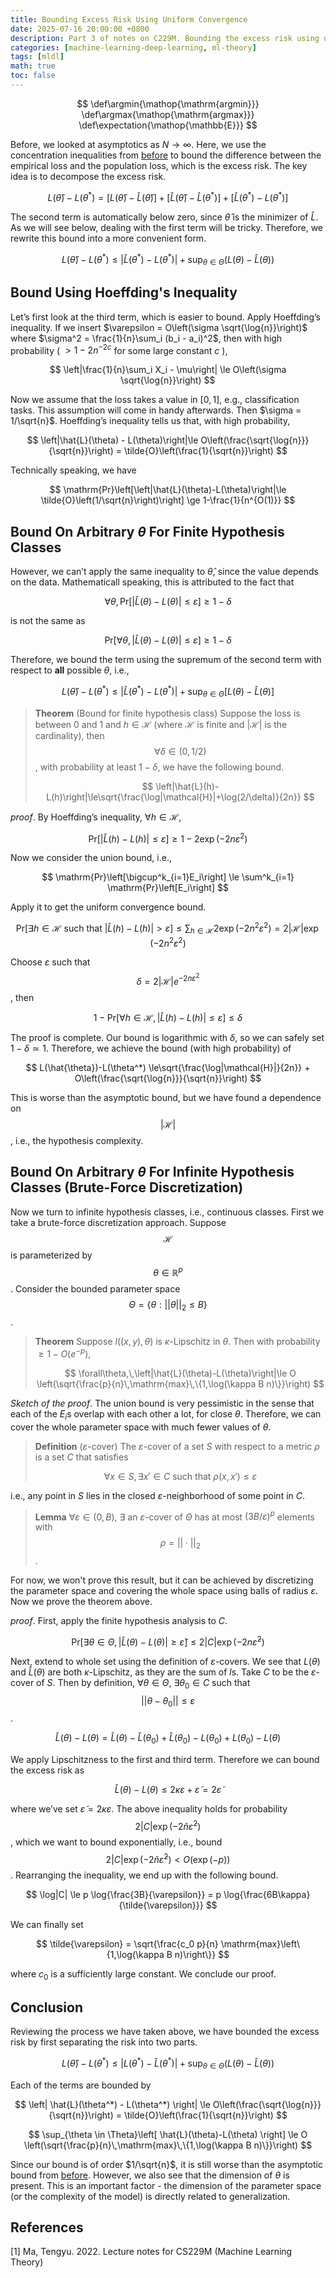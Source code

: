 ```yaml
---
title: Bounding Excess Risk Using Uniform Convergence
date: 2025-07-16 20:00:00 +0800
description: Part 3 of notes on C229M. Bounding the excess risk using uniform convergence techniques.
categories: [machine-learning-deep-learning, ml-theory]
tags: [mldl]
math: true
toc: false
---
```


$$
    \def\argmin{\mathop{\mathrm{argmin}}}
    \def\argmax{\mathop{\mathrm{argmax}}}
    \def\expectation{\mathop{\mathbb{E}}}
$$

Before, we looked at asymptotics as $N \to \infty$. Here, we use the concentration inequalities from [before](https://cogniti0n.github.io/posts/conceneq/) to bound the difference between the empirical loss and the population loss, which is the excess risk. The key idea is to decompose the excess risk.

$$
L(\hat{\theta})-L(\theta^* ) = \left[ L(\hat{\theta})-\hat{L}(\hat{\theta}) \right] + \left[ \hat{L}(\hat{\theta}) - \hat{L}(\theta^* ) \right] + \left[ \hat{L}(\theta^* ) - L(\theta^* ) \right]
$$

The second term is automatically below zero, since $\hat{\theta}$ is the minimizer of $\hat{L}$. As we will see below, dealing with the first term will be tricky. Therefore, we rewrite this bound into a more convenient form.

$$
L(\hat{\theta}) - L(\theta^*) \le |\hat{L}(\theta^*) - L(\theta^*)| + \sup_{\theta \in \Theta} \left( L(\theta) - \hat{L}(\theta) \right)
$$

## Bound Using Hoeffding's Inequality

Let’s first look at the third term, which is easier to bound. Apply Hoeffding’s inequality. If we insert $\varepsilon = O\left(\sigma \sqrt{\log{n}}\right)$ where $\sigma^2 = \frac{1}{n}\sum_i (b_i - a_i)^2$, then with high probability ( $>1-2n^{-2c}$ for some large constant $c$ ),

$$
\left|\frac{1}{n}\sum_i X_i - \mu\right| \le O\left(\sigma \sqrt{\log{n}}\right)
$$

Now we assume that the loss takes a value in $[0,1]$, e.g., classification tasks. This assumption will come in handy afterwards. Then  $\sigma = 1/\sqrt{n}$. Hoeffding’s inequality tells us that, with high probability,

$$
\left|\hat{L}(\theta) - L(\theta)\right|\le O\left(\frac{\sqrt{\log{n}}}{\sqrt{n}}\right) = \tilde{O}\left(\frac{1}{\sqrt{n}}\right)
$$

Technically speaking, we have

$$
\mathrm{Pr}\left[\left|\hat{L}(\theta)-L(\theta)\right|\le \tilde{O}\left(1/\sqrt{n}\right)\right] \ge 1-\frac{1}{n^{O(1)}}
$$

## Bound On Arbitrary $\theta$ For Finite Hypothesis Classes

However, we can’t apply the same inequality to $\hat{\theta}$, since the value depends on the data. Mathematicall speaking, this is attributed to the fact that

$$
\forall \theta,\,\mathrm{Pr}\left[\left|\hat{L}(\theta)-L(\theta)\right|\le\varepsilon\right]\ge1-\delta
$$

is not the same as

$$
\mathrm{Pr}\left[\forall \theta,\,\left|\hat{L}(\theta)-L(\theta)\right|\le\varepsilon\right]\ge1-\delta
$$

Therefore, we bound the term using the supremum of the second term with respect to **all** possible $\theta$, i.e.,

$$
L(\hat{\theta})-L(\theta^*) \le \left|\hat{L}(\theta^*) - L(\theta^*)\right| + \sup_{\theta \in \Theta}\left[L(\theta)-\hat{L}(\theta)\right]
$$

>**Theorem** (Bound for finite hypothesis class) Suppose the loss is between 0 and 1 and $h \in \mathcal{H}$ (where $\mathcal{H}$ is finite and $|\mathcal{H}|$ is the cardinality), then 
>$$\forall \delta \in (0,1/2)$$, with probability at least $1-\delta$, we have the following bound.
>
>$$
\left|\hat{L}(h)-L(h)\right|\le\sqrt{\frac{\log|\mathcal{H}|+\log(2/\delta)}{2n}}
>$$

*proof*. By Hoeffding’s inequality, $\forall h \in \mathcal{H}$,

$$
\mathrm{Pr}\left[\left|\hat{L}(h)-L(h)\right|\le\varepsilon\right] \ge 1 - 2\exp(-2n\varepsilon^2)
$$

Now we consider the union bound, i.e.,

$$
\mathrm{Pr}\left[\bigcup^k_{i=1}E_i\right] \le \sum^k_{i=1} \mathrm{Pr}\left[E_i\right]
$$

Apply it to get the uniform convergence bound.

$$
\mathrm{Pr}\left[\exists h \in \mathcal{H} \text{ such that } \left|\hat{L}(h)-L(h)\right|>\varepsilon\right] \le \sum_{h \in \mathcal{H}} 2 \exp(-2n^2\varepsilon^2)=2|\mathcal{H}|\exp(-2n^2\varepsilon^2)
$$

Choose $\varepsilon$ such that 
$$\delta = 2|\mathcal{H}|e^{-2n\varepsilon^2}$$, then

$$
1-\mathrm{Pr}\left[\forall h \in \mathcal{H},\,\left|\hat{L}(h)-L(h)\right|\le\varepsilon\right] \le \delta
$$

The proof is complete. Our bound is logarithmic with $\delta$, so we can safely set $1-\delta \simeq 1$. Therefore, we achieve the bound (with high probability) of

$$
L(\hat{\theta})-L(\theta^*) \le\sqrt{\frac{\log|\mathcal{H}|}{2n}} + O\left(\frac{\sqrt{\log{n}}}{\sqrt{n}}\right)
$$

This is worse than the asymptotic bound, but we have found a dependence on 
$$|\mathcal{H}|$$, i.e., the hypothesis complexity. 

## Bound On Arbitrary $\theta$ For Infinite Hypothesis Classes (Brute-Force Discretization)

Now we turn to infinite hypothesis classes, i.e., continuous classes. First we take a brute-force discretization approach. Suppose $$\mathcal{H}$$
is parameterized by
$$\theta \in \mathbb{R}^p$$.
Consider the bounded parameter space 
$$\Theta = \{ \theta : ||\theta||_2 \le B\}$$.

>**Theorem** Suppose $l((x,y),\theta)$ is $\kappa$-Lipschitz in $\theta$. Then with probability $\ge 1 - O(e^{-p})$,
>
>$$
\forall\theta,\,\left|\hat{L}(\theta)-L(\theta)\right|\le O \left(\sqrt{\frac{p}{n}\,\mathrm{max}\,\{1,\log(\kappa B n)\}}\right)
>$$

_Sketch of the proof_.  The union bound is very pessimistic in the sense that each of the $E_i$s overlap with each other a lot, for close $\theta$. Therefore, we can cover the whole parameter space with much fewer values of $\theta$.

>**Definition** ($\varepsilon$-cover) The $\varepsilon$-cover of a set $S$ with respect to a metric $\rho$ is a set $C$ that satisfies
>
>$$
\forall x \in S, \,\exists x' \in C \text{ such that } \rho(x,x') \le \varepsilon
>$$

i.e., any point in $S$ lies in the closed $\varepsilon$-neighborhood of some point in $C$.

>**Lemma** $\forall \varepsilon \in (0,B)$, $\exists$ an $\varepsilon$-cover of $\Theta$ has at most $(3B/\varepsilon)^p$ elements with 
$$
\rho = ||\cdot||_2
$$.

For now, we won't prove this result, but it can be achieved by discretizing the parameter space and covering the whole space using balls of radius $\varepsilon$. Now we prove the theorem above.

_proof_. First, apply the finite hypothesis analysis to $C$.

$$
\mathrm{Pr}\left[\exists \theta \in \Theta, \, \left|\hat{L}(\theta)-L(\theta)\right|\ge \tilde{\varepsilon} \right] \le 2|C|\exp\left(-2n\tilde{\varepsilon}^2\right)
$$

Next, extend to whole set using the definition of $\varepsilon$-covers. We see that $L(\theta)$ and $\hat{L}(\theta)$ are both $\kappa$-Lipschitz, as they are the sum of $l$s. Take $C$ to be the $\varepsilon$-cover of $S$. Then by definition, $\forall \theta \in \Theta$, $\exists \theta_0 \in C$ such that 
$$
||\theta - \theta_0|| \le \varepsilon
$$.

$$
\hat{L}(\theta) - L(\theta) = \hat{L}(\theta) - \hat{L}(\theta_0) + \hat{L}(\theta_0) -L(\theta_0) + L(\theta_0) - L(\theta)
$$

We apply Lipschitzness to the first and third term. Therefore we can bound the excess risk as

$$
\hat{L}(\theta) - L(\theta) \le 2\kappa \varepsilon + \tilde{\varepsilon} = 2\tilde{\varepsilon}
$$

where we’ve set $\tilde{\varepsilon} = 2\kappa\varepsilon$. The above inequality holds for probability 
$$
2 |C| \exp(-2\tilde{n}\tilde{\varepsilon}^2)
$$
, which we want to bound exponentially, i.e., bound 
$$
2 |C| \exp(-2\tilde{n}\tilde{\varepsilon}^2)<O(\exp(-p))
$$
. Rearranging the inequality, we end up with the following bound.

$$
\log|C| \le p \log{\frac{3B}{\varepsilon}} = p \log{\frac{6B\kappa}{\tilde{\varepsilon}}}
$$

We can finally set

$$
\tilde{\varepsilon} = \sqrt{\frac{c_0 p}{n} \mathrm{max}\left\{1,\log(\kappa B n)\right\}}
$$

where $c_0$ is a sufficiently large constant. We conclude our proof.

## Conclusion

Reviewing the process we have taken above, we have bounded the excess risk by first separating the risk into two parts.

$$
L(\hat{\theta})-L(\theta^*) \le \left| L(\theta^*) - \hat{L}(\theta^*) \right| + \sup_{\theta \in \Theta} \left(L(\theta) - \hat{L}(\theta) \right)
$$

Each of the terms are bounded by

$$
\left| \hat{L}(\theta^*) - L(\theta^*) \right| \le O\left(\frac{\sqrt{\log{n}}}{\sqrt{n}}\right) = \tilde{O}\left(\frac{1}{\sqrt{n}}\right)
$$

$$
\sup_{\theta \in \Theta}\left[ \hat{L}(\theta)-L(\theta) \right] \le O \left(\sqrt{\frac{p}{n}\,\mathrm{max}\,\{1,\log(\kappa B n)\}}\right)
$$

Since our bound is of order $1/\sqrt{n}$, it is still worse than the asymptotic bound from [before](https://cogniti0n.github.io/posts/sup_asymp/). However, we also see that the dimension of $\theta$ is present. This is an important factor - the dimension of the parameter space (or the complexity of the model) is directly related to generalization.

## References
[1] Ma, Tengyu. 2022. Lecture notes for CS229M (Machine Learning Theory)
